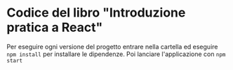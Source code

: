 # Codice del libro "Introduzione pratica a React"

Per eseguire ogni versione del progetto entrare nella cartella ed eseguire `npm install` per installare le dipendenze. Poi lanciare l'applicazione con `npm start`
